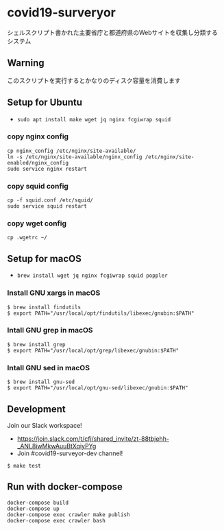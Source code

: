 # covid19-surveryor
シェルスクリプト書かれた主要省庁と都道府県のWebサイトを収集し分類するシステム

## Warning
このスクリプトを実行するとかなりのディスク容量を消費します

## Setup for Ubuntu
- `sudo apt install make wget jq nginx fcgiwrap squid`

### copy nginx config
```
cp nginx_config /etc/nginx/site-available/
ln -s /etc/nginx/site-available/nginx_config /etc/nginx/site-enabled/nginx_config
sudo service nginx restart
```

### copy squid config
```
cp -f squid.conf /etc/squid/
sudo service squid restart
```

### copy wget config
```
cp .wgetrc ~/
```

## Setup for macOS
- `brew install wget jq nginx fcgiwrap squid poppler`

### Install GNU xargs in macOS

```
$ brew install findutils
$ export PATH="/usr/local/opt/findutils/libexec/gnubin:$PATH"
```

### Intall GNU grep in macOS

```
$ brew install grep
$ export PATH="/usr/local/opt/grep/libexec/gnubin:$PATH"
```

### Intall GNU sed in macOS

```
$ brew install gnu-sed
$ export PATH="/usr/local/opt/gnu-sed/libexec/gnubin:$PATH"
```


## Development

Join our Slack workspace!
- https://join.slack.com/t/cfj/shared_invite/zt-88tbjehh-_ANL8iwMkwAuuBtXqiyPYg
- Join #covid19-surveyor-dev channel!

```
$ make test
```

## Run with docker-compose

```
docker-compose build
docker-compose up
docker-compose exec crawler make publish
docker-compose exec crawler bash
```
